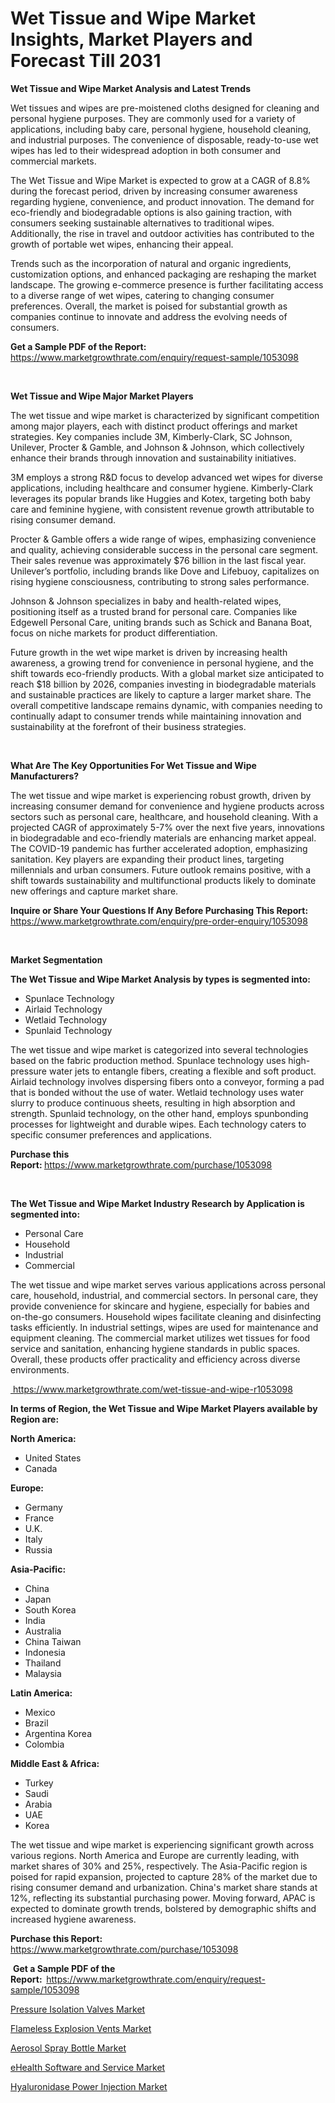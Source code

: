 <p><h1>Wet Tissue and Wipe Market Insights, Market Players and Forecast Till 2031</h1></p><p><strong>Wet Tissue and Wipe Market Analysis and Latest Trends</strong></p>
<p><p>Wet tissues and wipes are pre-moistened cloths designed for cleaning and personal hygiene purposes. They are commonly used for a variety of applications, including baby care, personal hygiene, household cleaning, and industrial purposes. The convenience of disposable, ready-to-use wet wipes has led to their widespread adoption in both consumer and commercial markets.</p><p>The Wet Tissue and Wipe Market is expected to grow at a CAGR of 8.8% during the forecast period, driven by increasing consumer awareness regarding hygiene, convenience, and product innovation. The demand for eco-friendly and biodegradable options is also gaining traction, with consumers seeking sustainable alternatives to traditional wipes. Additionally, the rise in travel and outdoor activities has contributed to the growth of portable wet wipes, enhancing their appeal.</p><p>Trends such as the incorporation of natural and organic ingredients, customization options, and enhanced packaging are reshaping the market landscape. The growing e-commerce presence is further facilitating access to a diverse range of wet wipes, catering to changing consumer preferences. Overall, the market is poised for substantial growth as companies continue to innovate and address the evolving needs of consumers.</p></p>
<p><strong>Get a Sample PDF of the Report:&nbsp;</strong> <a href="https://www.marketgrowthrate.com/enquiry/request-sample/1053098">https://www.marketgrowthrate.com/enquiry/request-sample/1053098</a></p>
<p>&nbsp;</p>
<p><strong>Wet Tissue and Wipe Major Market Players</strong></p>
<p><p>The wet tissue and wipe market is characterized by significant competition among major players, each with distinct product offerings and market strategies. Key companies include 3M, Kimberly-Clark, SC Johnson, Unilever, Procter & Gamble, and Johnson & Johnson, which collectively enhance their brands through innovation and sustainability initiatives.</p><p>3M employs a strong R&D focus to develop advanced wet wipes for diverse applications, including healthcare and consumer hygiene. Kimberly-Clark leverages its popular brands like Huggies and Kotex, targeting both baby care and feminine hygiene, with consistent revenue growth attributable to rising consumer demand.</p><p>Procter & Gamble offers a wide range of wipes, emphasizing convenience and quality, achieving considerable success in the personal care segment. Their sales revenue was approximately $76 billion in the last fiscal year. Unilever’s portfolio, including brands like Dove and Lifebuoy, capitalizes on rising hygiene consciousness, contributing to strong sales performance.</p><p>Johnson & Johnson specializes in baby and health-related wipes, positioning itself as a trusted brand for personal care. Companies like Edgewell Personal Care, uniting brands such as Schick and Banana Boat, focus on niche markets for product differentiation.</p><p>Future growth in the wet wipe market is driven by increasing health awareness, a growing trend for convenience in personal hygiene, and the shift towards eco-friendly products. With a global market size anticipated to reach $18 billion by 2026, companies investing in biodegradable materials and sustainable practices are likely to capture a larger market share. The overall competitive landscape remains dynamic, with companies needing to continually adapt to consumer trends while maintaining innovation and sustainability at the forefront of their business strategies.</p></p>
<p>&nbsp;</p>
<p><strong>What Are The Key Opportunities For Wet Tissue and Wipe Manufacturers?</strong></p>
<p><p>The wet tissue and wipe market is experiencing robust growth, driven by increasing consumer demand for convenience and hygiene products across sectors such as personal care, healthcare, and household cleaning. With a projected CAGR of approximately 5-7% over the next five years, innovations in biodegradable and eco-friendly materials are enhancing market appeal. The COVID-19 pandemic has further accelerated adoption, emphasizing sanitation. Key players are expanding their product lines, targeting millennials and urban consumers. Future outlook remains positive, with a shift towards sustainability and multifunctional products likely to dominate new offerings and capture market share.</p></p>
<p><strong>Inquire or Share Your Questions If Any Before Purchasing This Report:</strong> <a href="https://www.marketgrowthrate.com/enquiry/pre-order-enquiry/1053098">https://www.marketgrowthrate.com/enquiry/pre-order-enquiry/1053098</a></p>
<p>&nbsp;</p>
<p><strong>Market Segmentation</strong></p>
<p><strong>The Wet Tissue and Wipe Market Analysis by types is segmented into:</strong></p>
<p><ul><li>Spunlace Technology</li><li>Airlaid Technology</li><li>Wetlaid Technology</li><li>Spunlaid Technology</li></ul></p>
<p><p>The wet tissue and wipe market is categorized into several technologies based on the fabric production method. Spunlace technology uses high-pressure water jets to entangle fibers, creating a flexible and soft product. Airlaid technology involves dispersing fibers onto a conveyor, forming a pad that is bonded without the use of water. Wetlaid technology uses water slurry to produce continuous sheets, resulting in high absorption and strength. Spunlaid technology, on the other hand, employs spunbonding processes for lightweight and durable wipes. Each technology caters to specific consumer preferences and applications.</p></p>
<p><strong>Purchase this Report:&nbsp;</strong><a href="https://www.marketgrowthrate.com/purchase/1053098">https://www.marketgrowthrate.com/purchase/1053098</a></p>
<p>&nbsp;</p>
<p><strong>The Wet Tissue and Wipe Market Industry Research by Application is segmented into:</strong></p>
<p><ul><li>Personal Care</li><li>Household</li><li>Industrial</li><li>Commercial</li></ul></p>
<p><p>The wet tissue and wipe market serves various applications across personal care, household, industrial, and commercial sectors. In personal care, they provide convenience for skincare and hygiene, especially for babies and on-the-go consumers. Household wipes facilitate cleaning and disinfecting tasks efficiently. In industrial settings, wipes are used for maintenance and equipment cleaning. The commercial market utilizes wet tissues for food service and sanitation, enhancing hygiene standards in public spaces. Overall, these products offer practicality and efficiency across diverse environments.</p></p>
<p><a href="https://www.marketgrowthrate.com/wet-tissue-and-wipe-r1053098">&nbsp;https://www.marketgrowthrate.com/wet-tissue-and-wipe-r1053098</a></p>
<p><strong>In terms of Region, the Wet Tissue and Wipe Market Players available by Region are:</strong></p>
<p>
    <p> <strong> North America: </strong>
        <ul>
            <li>United States</li>
            <li>Canada</li>
        </ul>
        </p> 
    <p> <strong> Europe: </strong>
        <ul>
            <li>Germany</li>
            <li>France</li>
            <li>U.K.</li>
            <li>Italy</li>
            <li>Russia</li>
        </ul>
        </p> 
    <p> <strong> Asia-Pacific: </strong>
        <ul>
            <li>China</li>
            <li>Japan</li>
            <li>South Korea</li>
            <li>India</li>
            <li>Australia</li>
            <li>China Taiwan</li>
            <li>Indonesia</li>
            <li>Thailand</li>
            <li>Malaysia</li>
        </ul>
        </p> 
    <p> <strong> Latin America: </strong>
        <ul>
            <li>Mexico</li>
            <li>Brazil</li>
            <li>Argentina Korea</li>
            <li>Colombia</li>
        </ul>
        </p> 
    <p> <strong> Middle East & Africa: </strong>
        <ul>
            <li>Turkey</li>
            <li>Saudi</li>
            <li>Arabia</li>
            <li>UAE</li>
            <li>Korea</li>
        </ul>
    </p>
    </p>
<p><p>The wet tissue and wipe market is experiencing significant growth across various regions. North America and Europe are currently leading, with market shares of 30% and 25%, respectively. The Asia-Pacific region is poised for rapid expansion, projected to capture 28% of the market due to rising consumer demand and urbanization. China's market share stands at 12%, reflecting its substantial purchasing power. Moving forward, APAC is expected to dominate growth trends, bolstered by demographic shifts and increased hygiene awareness.</p></p>
<p><strong>Purchase this Report: </strong><a href="https://www.marketgrowthrate.com/purchase/1053098">https://www.marketgrowthrate.com/purchase/1053098</a></p>
<p>&nbsp;<strong>Get a Sample PDF of the Report:&nbsp;&nbsp;</strong><a href="https://www.marketgrowthrate.com/enquiry/request-sample/1053098">https://www.marketgrowthrate.com/enquiry/request-sample/1053098</a></p>
<p><strong></strong></p>
<p><p><a href="https://medium.com/@danielhavlin/future-ready-strategic-insights-into-the-global-pressure-isolation-valves-market-2024-2031-ad71ad3575e3?postPublishedType=repub">Pressure Isolation Valves Market</a></p><p><a href="https://www.linkedin.com/pulse/insights-flameless-explosion-vents-industry-market-financial-dxbze?trackingId=IxhXIca3Q1uW%2FYpA7vUmUw%3D%3D">Flameless Explosion Vents Market</a></p><p><a href="https://www.linkedin.com/pulse/aerosol-spray-bottle-market-overview-regional-outlook-competitive-glgoe?trackingId=ekRFvw%2FGTrmzTv6%2F17SZDg%3D%3D">Aerosol Spray Bottle Market</a></p><p><a href="https://issuu.com/reportprime-2/docs/ehealth-software-and-service-market_8d4454df39215e">eHealth Software and Service Market</a></p><p><a href="https://issuu.com/reportprime-2/docs/hyaluronidase-power-injection-marke_7d3b68011de55c">Hyaluronidase Power Injection Market</a></p></p>